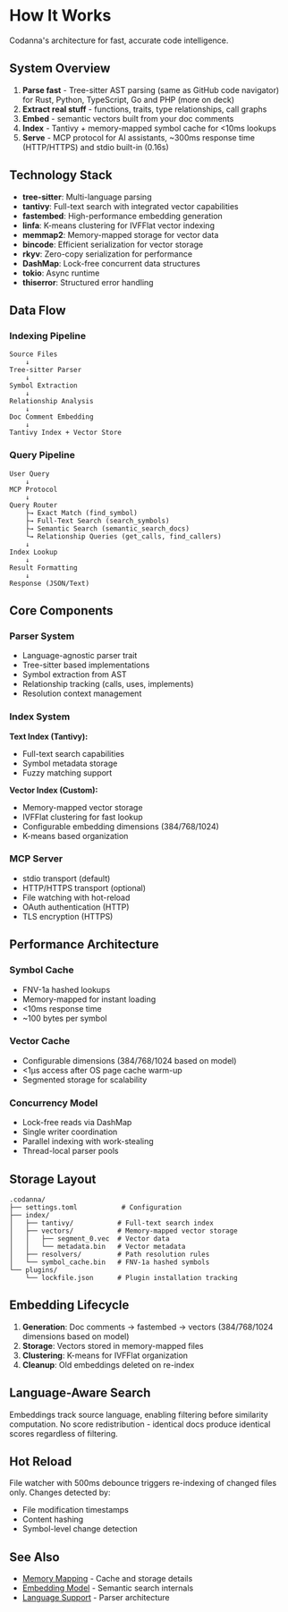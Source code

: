 # How It Works

Codanna's architecture for fast, accurate code intelligence.

## System Overview

1. **Parse fast** - Tree-sitter AST parsing (same as GitHub code navigator) for Rust, Python, TypeScript, Go and PHP (more on deck)
2. **Extract real stuff** - functions, traits, type relationships, call graphs
3. **Embed** - semantic vectors built from your doc comments
4. **Index** - Tantivy + memory-mapped symbol cache for <10ms lookups
5. **Serve** - MCP protocol for AI assistants, ~300ms response time (HTTP/HTTPS) and stdio built-in (0.16s)

## Technology Stack

- **tree-sitter**: Multi-language parsing
- **tantivy**: Full-text search with integrated vector capabilities
- **fastembed**: High-performance embedding generation
- **linfa**: K-means clustering for IVFFlat vector indexing
- **memmap2**: Memory-mapped storage for vector data
- **bincode**: Efficient serialization for vector storage
- **rkyv**: Zero-copy serialization for performance
- **DashMap**: Lock-free concurrent data structures
- **tokio**: Async runtime
- **thiserror**: Structured error handling

## Data Flow

### Indexing Pipeline

```
Source Files
    ↓
Tree-sitter Parser
    ↓
Symbol Extraction
    ↓
Relationship Analysis
    ↓
Doc Comment Embedding
    ↓
Tantivy Index + Vector Store
```

### Query Pipeline

```
User Query
    ↓
MCP Protocol
    ↓
Query Router
    ├→ Exact Match (find_symbol)
    ├→ Full-Text Search (search_symbols)
    ├→ Semantic Search (semantic_search_docs)
    └→ Relationship Queries (get_calls, find_callers)
    ↓
Index Lookup
    ↓
Result Formatting
    ↓
Response (JSON/Text)
```

## Core Components

### Parser System

- Language-agnostic parser trait
- Tree-sitter based implementations
- Symbol extraction from AST
- Relationship tracking (calls, uses, implements)
- Resolution context management

### Index System

**Text Index (Tantivy):**
- Full-text search capabilities
- Symbol metadata storage
- Fuzzy matching support

**Vector Index (Custom):**
- Memory-mapped vector storage
- IVFFlat clustering for fast lookup
- Configurable embedding dimensions (384/768/1024)
- K-means based organization

### MCP Server

- stdio transport (default)
- HTTP/HTTPS transport (optional)
- File watching with hot-reload
- OAuth authentication (HTTP)
- TLS encryption (HTTPS)

## Performance Architecture

### Symbol Cache
- FNV-1a hashed lookups
- Memory-mapped for instant loading
- <10ms response time
- ~100 bytes per symbol

### Vector Cache
- Configurable dimensions (384/768/1024 based on model)
- <1μs access after OS page cache warm-up
- Segmented storage for scalability

### Concurrency Model
- Lock-free reads via DashMap
- Single writer coordination
- Parallel indexing with work-stealing
- Thread-local parser pools

## Storage Layout

```
.codanna/
├── settings.toml           # Configuration
├── index/
│   ├── tantivy/           # Full-text search index
│   ├── vectors/           # Memory-mapped vector storage
│   │   ├── segment_0.vec  # Vector data
│   │   └── metadata.bin   # Vector metadata
│   ├── resolvers/         # Path resolution rules
│   └── symbol_cache.bin   # FNV-1a hashed symbols
└── plugins/
    └── lockfile.json      # Plugin installation tracking
```

## Embedding Lifecycle

1. **Generation**: Doc comments → fastembed → vectors (384/768/1024 dimensions based on model)
2. **Storage**: Vectors stored in memory-mapped files
3. **Clustering**: K-means for IVFFlat organization
4. **Cleanup**: Old embeddings deleted on re-index

## Language-Aware Search

Embeddings track source language, enabling filtering before similarity computation. No score redistribution - identical docs produce identical scores regardless of filtering.

## Hot Reload

File watcher with 500ms debounce triggers re-indexing of changed files only. Changes detected by:
- File modification timestamps
- Content hashing
- Symbol-level change detection

## See Also

- [Memory Mapping](memory-mapping.md) - Cache and storage details
- [Embedding Model](embedding-model.md) - Semantic search internals
- [Language Support](language-support.md) - Parser architecture